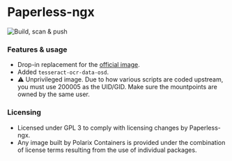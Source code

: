 # Paperless-ngx

![Build, scan & push](https://github.com/Polarix-Containers/paperless-ngx/actions/workflows/build.yml/badge.svg)

### Features & usage
- Drop-in replacement for the [official image](https://github.com/paperless-ngx/paperless-ngx).
- Added `tesseract-ocr-data-osd`.
- ⚠️ Unprivileged image. Due to how various scripts are coded upstream, you must use 200005 as the UID/GID. Make sure the mountpoints are owned by the same user.

### Licensing
- Licensed under GPL 3 to comply with licensing changes by Paperless-ngx.
- Any image built by Polarix Containers is provided under the combination of license terms resulting from the use of individual packages.
